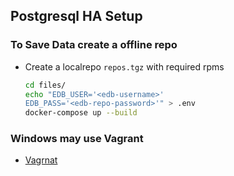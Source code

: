 ## Postgresql HA Setup

### To Save Data create a offline repo
- Create a localrepo `repos.tgz` with required rpms
  ```bash
  cd files/
  echo "EDB_USER='<edb-username>'
  EDB_PASS='<edb-repo-password>'" > .env
  docker-compose up --build
  ```
### Windows may use Vagrant
- [Vagrnat](Vagrant.md)